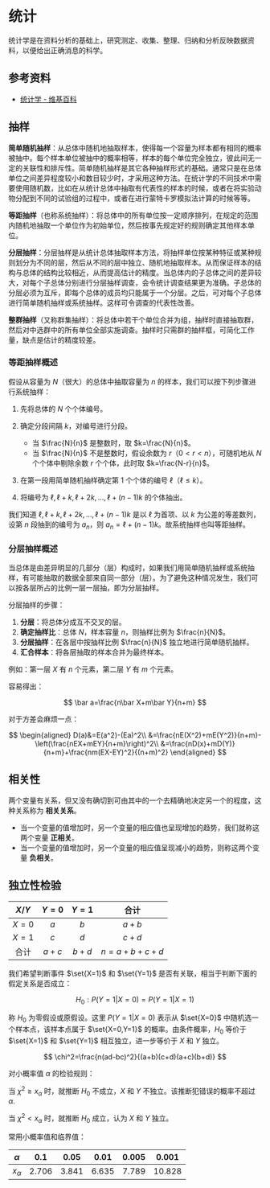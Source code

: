 # 统计

统计学是在资料分析的基础上，研究测定、收集、整理、归纳和分析反映数据资料，以便给出正确消息的科学。

## 参考资料

- [统计学 - 维基百科](https://zh.wikipedia.org/wiki/统计学)

## 抽样

**简单随机抽样**：从总体中随机地抽取样本，使得每一个容量为样本都有相同的概率被抽中。每个样本单位被抽中的概率相等，样本的每个单位完全独立，彼此间无一定的关联性和排斥性。简单随机抽样是其它各种抽样形式的基础。通常只是在总体单位之间差异程度较小和数目较少时，才采用这种方法。在统计学的不同技术中需要使用随机数，比如在从统计总体中抽取有代表性的样本的时候，或者在将实验动物分配到不同的试验组的过程中，或者在进行蒙特卡罗模拟法计算的时候等等。

**等距抽样**（也称系统抽样）：将总体中的所有单位按一定顺序排列，在规定的范围内随机地抽取一个单位作为初始单位，然后按事先规定好的规则确定其他样本单位。

**分层抽样**：分层抽样是从统计总体抽取样本方法，将抽样单位按某种特征或某种规则划分为不同的层，然后从不同的层中独立、随机地抽取样本。从而保证样本的结构与总体的结构比较相近，从而提高估计的精度。当总体内的子总体之间的差异较大，对每个子总体分别进行分层抽样调查，会令统计调查结果更为准确。子总体的分层必须为互斥，即每个总体的成员均只能属于一个分层。之后，可对每个子总体进行简单随机抽样或系统抽样。这样可令调查的代表性改善。

**整群抽样**（又称群集抽样）：将总体中若干个单位合并为组，抽样时直接抽取群，然后对中选群中的所有单位全部实施调查。抽样时只需群的抽样框，可简化工作量，缺点是估计的精度较差。

### 等距抽样概述

假设从容量为 $N$（很大）的总体中抽取容量为 $n$ 的样本，我们可以按下列步骤进行系统抽样：

1. 先将总体的 $N$ 个个体编号。

2. 确定分段间隔 $k$，对编号进行分段。
   - 当 $\frac{N}{n}$ 是整数时，取 $k=\frac{N}{n}$。
   - 当 $\frac{N}{n}$ 不是整数时，假设余数为 $r$（$0<r<n$），可随机地从 $N$ 个个体中剔除余数 $r$ 个个体，此时取 $k=\frac{N-r}{n}$。

3. 在第一段用简单随机抽样确定第 $1$ 个个体的编号 $\ell$（$\ell\le k$）。

4. 将编号为 $\ell, \ell+k, \ell+2k, \dots, \ell+(n-1)k$ 的个体抽出。

我们知道 $\ell, \ell + k, \ell + 2k, \dots, \ell + (n - 1)k$ 是以 $\ell$ 为首项、以 $k$ 为公差的等差数列，设第 $n$ 段抽到的编号为 $a_n$，则 $a_n = \ell + (n - 1)k$。故系统抽样也叫等距抽样。

### 分层抽样概述

当总体是由差异明显的几部分（层）构成时，如果我们用简单随机抽样或系统抽样，有可能抽取的数据全部来自同一部分（层）。为了避免这种情况发生，我们可以按各层所占的比例一层一层抽，即为分层抽样。

分层抽样的步骤：

1. **分层**：将总体分成互不交叉的层。
2. **确定抽样比**：总体 $N$，样本容量 $n$，则抽样比例为 $\frac{n}{N}$。
3. **分层抽样**：在各层中按抽样比例 $\frac{n}{N}$ 独立地进行简单随机抽样。
4. **汇合样本**：将各层抽取的样本合并为最终样本。

例如：第一层 $X$ 有 $n$ 个元素，第二层 $Y$ 有 $m$ 个元素。

容易得出：

$$
\bar a=\frac{n\bar X+m\bar Y}{n+m}
$$

对于方差会麻烦一点：

$$
\begin{aligned}
D(a)&=E(a^2)-(Ea)^2\\
&=\frac{nE(X^2)+mE(Y^2)}{n+m}-\left(\frac{nEX+mEY}{n+m}\right)^2\\
&=\frac{nD(x)+mD(Y)}{n+m}+\frac{nm(EX-EY)^2}{(n+m)^2}
\end{aligned}
$$

## 相关性

两个变量有关系，但又没有确切到可由其中的一个去精确地决定另一个的程度，这种关系称为 **相关关系**。

- 当一个变量的值增加时，另一个变量的相应值也呈现增加的趋势，我们就称这两个变量 **正相关**。
- 当一个变量的值增加时，另一个变量的相应值呈现减小的趋势，则称这两个变量 **负相关**。

## 独立性检验

| $X/Y$ | $Y=0$ | $Y=1$ |    合计     |
| :---: | :---: | :---: | :---------: |
| $X=0$ |  $a$  |  $b$  |    $a+b$    |
| $X=1$ |  $c$  |  $d$  |    $c+d$    |
| 合计  | $a+c$ | $b+d$ | $n=a+b+c+d$ |

我们希望判断事件 $\set{X=1}$ 和 $\set{Y=1}$ 是否有关联，相当于判断下面的假定关系是否成立：

$$
H_0:P(Y=1|X=0)=P(Y=1|X=1)
$$

称 $H_0$ 为零假设或原假设。这里 $P(Y=1|X=0)$ 表示从 $\set{X=0}$ 中随机选一个样本点，该样本点属于 $\set{X=0,Y=1}$ 的概率。由条件概率，$H_0$ 等价于 $\set{X=1}$ 和 $\set{Y=1}$ 相互独立，进一步等价于 $X$ 和 $Y$ 独立。

$$
\chi^2=\frac{n(ad-bc)^2}{(a+b)(c+d)(a+c)(b+d)}
$$

对小概率值 $\alpha$ 的检验规则：

当 $\chi^2\geq x_{\alpha}$ 时，就推断 $H_0$ 不成立，$X$ 和 $Y$ 不独立。该推断犯错误的概率不超过 $\alpha$.

当 $\chi^2<x_{\alpha}$ 时，就推断 $H_0$ 成立，认为 $X$ 和 $Y$ 独立。

常用小概率值和临界值：

|  $\alpha$  |  $0.1$  | $0.05$  | $0.01$  | $0.005$ | $0.001$  |
| :--------: | :-----: | :-----: | :-----: | :-----: | :------: |
| $x_\alpha$ | $2.706$ | $3.841$ | $6.635$ | $7.789$ | $10.828$ |
